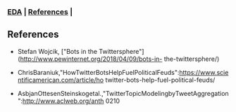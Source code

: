 ### [EDA](/EDA.md)  | [References](/References.md) | 

## References
  * Stefan Wojcik, ["Bots in the Twittersphere"](http://www.pewinternet.org/2018/04/09/bots-in- the-twittersphere/)
  
  * ChrisBaraniuk,"HowTwitterBotsHelpFuelPoliticalFeuds":https://www.scientificamerican.com/article/ho twitter-bots-help-fuel-political-feuds/

  * AsbjanOttesenSteinskogetal.,"TwitterTopicModelingbyTweetAggregation":http://www.aclweb.org/anth 0210
